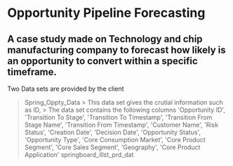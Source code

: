 # Opportunity Pipeline Forecasting
## A case study made on Technology and chip manufacturing company to forecast how likely is an opportunity to convert within a specific timeframe.
Two Data sets are provided by the client 
  > Spring_Oppty_Data
      > This data set gives the crutial information such as ID, 
      > The data set contains the following columns 'Opportunity ID', 'Transition To Stage', 'Transition To Timestamp',
       'Transition From Stage Name', 'Transition From Timestamp',
       'Customer Name', 'Risk Status', 'Creation Date', 'Decision Date',
       'Opportunity Status', 'Opportunity Type', 'Core Consumption Market',
       'Core Product Segment', 'Core Sales Segment', 'Geography',
       'Core Product Application'
  > springboard_illst_prd_dat
